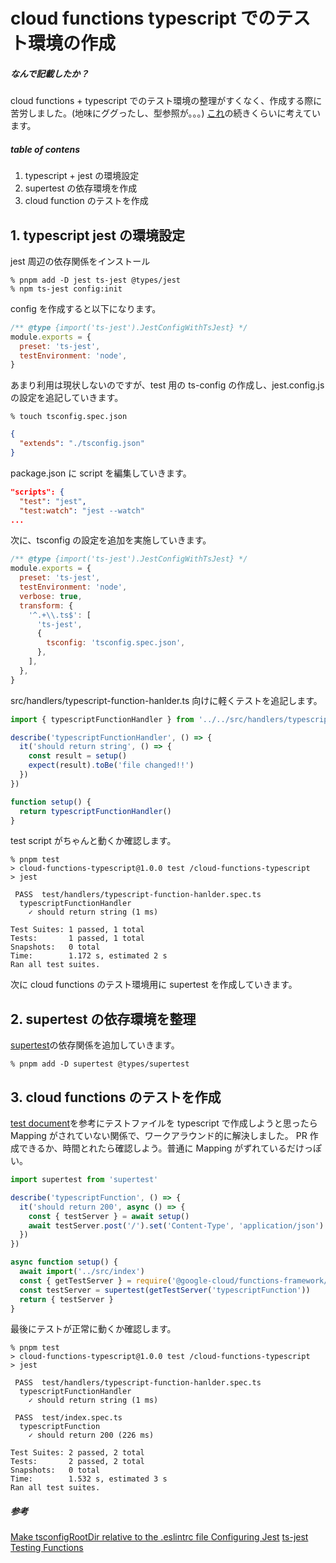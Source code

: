 # cloud functions typescript でのテスト環境の作成

##### なんで記載したか？

cloud functions + typescript でのテスト環境の整理がすくなく、作成する際に苦労しました。(地味にググったし、型参照が。。。)
[これ](https://qiita.com/Gma_Gama/items/02d1d42ccf7b7b5ac606)の続きくらいに考えています。

##### table of contens

1. typescript + jest の環境設定
2. supertest の依存環境を作成
3. cloud function のテストを作成

## 1. typescript jest の環境設定

jest 周辺の依存関係をインストール

```terminal
% pnpm add -D jest ts-jest @types/jest
% npm ts-jest config:init
```

config を作成すると以下になります。

```jest.config.js
/** @type {import('ts-jest').JestConfigWithTsJest} */
module.exports = {
  preset: 'ts-jest',
  testEnvironment: 'node',
}
```

あまり利用は現状しないのですが、test 用の ts-config の作成し、jest.config.js の設定を追記していきます。

```terminal
% touch tsconfig.spec.json
```

```tsconfig.spec.json
{
  "extends": "./tsconfig.json"
}
```

package.json に script を編集していきます。

```package.json
"scripts": {
  "test": "jest",
  "test:watch": "jest --watch"
...
```

次に、tsconfig の設定を追加を実施していきます。

```jest.config.js
/** @type {import('ts-jest').JestConfigWithTsJest} */
module.exports = {
  preset: 'ts-jest',
  testEnvironment: 'node',
  verbose: true,
  transform: {
    '^.+\\.ts$': [
      'ts-jest',
      {
        tsconfig: 'tsconfig.spec.json',
      },
    ],
  },
}
```

src/handlers/typescript-function-hanlder.ts 向けに軽くテストを追記します。

```test/handlers/typescript-function-hanlder.spec.ts
import { typescriptFunctionHandler } from '../../src/handlers/typescript-function-handler'

describe('typescriptFunctionHandler', () => {
  it('should return string', () => {
    const result = setup()
    expect(result).toBe('file changed!!')
  })
})

function setup() {
  return typescriptFunctionHandler()
}
```

test script がちゃんと動くか確認します。

```terminal
% pnpm test
> cloud-functions-typescript@1.0.0 test /cloud-functions-typescript
> jest

 PASS  test/handlers/typescript-function-hanlder.spec.ts
  typescriptFunctionHandler
    ✓ should return string (1 ms)

Test Suites: 1 passed, 1 total
Tests:       1 passed, 1 total
Snapshots:   0 total
Time:        1.172 s, estimated 2 s
Ran all test suites.
```

次に cloud functions のテスト環境用に supertest を作成していきます。

## 2. supertest の依存環境を整理

[supertest](https://www.npmjs.com/package/supertest)の依存関係を追加していきます。

```terminal
% pnpm add -D supertest @types/supertest
```

## 3. cloud functions のテストを作成

[test document](https://github.com/GoogleCloudPlatform/functions-framework-nodejs/blob/master/docs/testing-functions.md#integration-testing-with-supertest)を参考にテストファイルを typescript で作成しようと思ったら Mapping がされていない関係で、ワークアラウンド的に解決しました。
PR 作成できるか、時間とれたら確認しよう。普通に Mapping がずれているだけっぽい。

```test/index.ts
import supertest from 'supertest'

describe('typescriptFunction', () => {
  it('should return 200', async () => {
    const { testServer } = await setup()
    await testServer.post('/').set('Content-Type', 'application/json').expect('file changed!!').expect(200)
  })
})

async function setup() {
  await import('../src/index')
  const { getTestServer } = require('@google-cloud/functions-framework/testing')
  const testServer = supertest(getTestServer('typescriptFunction'))
  return { testServer }
}
```

最後にテストが正常に動くか確認します。

```terminal
% pnpm test
> cloud-functions-typescript@1.0.0 test /cloud-functions-typescript
> jest

 PASS  test/handlers/typescript-function-hanlder.spec.ts
  typescriptFunctionHandler
    ✓ should return string (1 ms)

 PASS  test/index.spec.ts
  typescriptFunction
    ✓ should return 200 (226 ms)

Test Suites: 2 passed, 2 total
Tests:       2 passed, 2 total
Snapshots:   0 total
Time:        1.532 s, estimated 3 s
Ran all test suites.
```

##### 参考

[Make tsconfigRootDir relative to the .eslintrc file ](https://github.com/typescript-eslint/typescript-eslint/issues/251)
[Configuring Jest](https://jestjs.io/docs/configuration)
[ts-jest](https://kulshekhar.github.io/ts-jest/docs/getting-started/options/)
[Testing Functions](https://github.com/GoogleCloudPlatform/functions-framework-nodejs/blob/master/docs/testing-functions.md#integration-testing-with-supertest)
